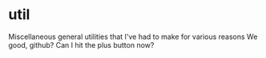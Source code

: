 # util
Miscellaneous general utilities that I've had to make for various reasons
We good, github? Can I hit the plus button now?
